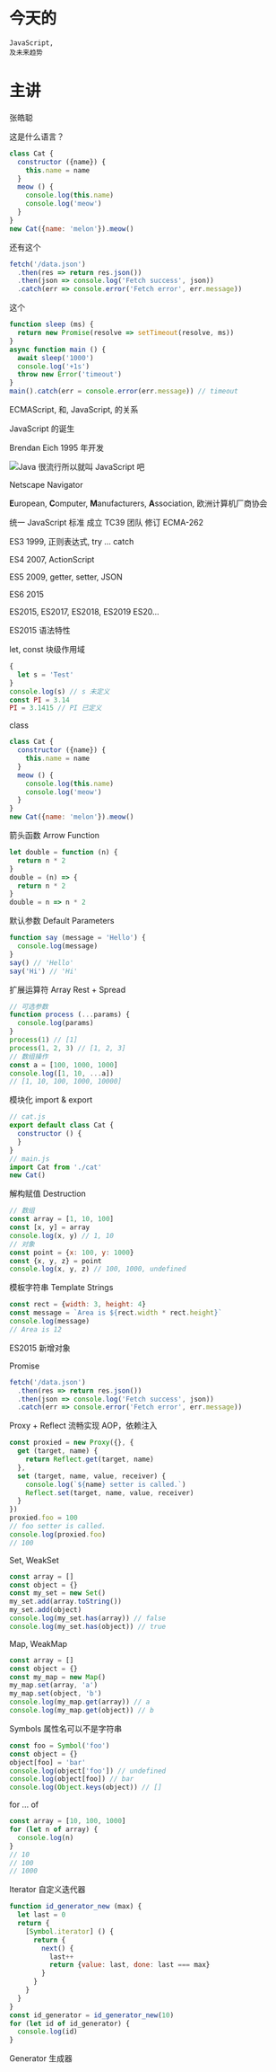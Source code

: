 # 今天的
    JavaScript,
    及未来趋势

# 主讲
 张皓聪

这是什么语言？

```js
class Cat {
  constructor ({name}) {
    this.name = name
  }
  meow () {
    console.log(this.name)
    console.log('meow')
  }
}
new Cat({name: 'melon'}).meow()
```

还有这个

```js
fetch('/data.json')
  .then(res => return res.json())
  .then(json => console.log('Fetch success', json))
  .catch(err => console.error('Fetch error', err.message))
```

这个

```js
function sleep (ms) {
  return new Promise(resolve => setTimeout(resolve, ms))
}
async function main () {
  await sleep('1000')
  console.log('+1s')
  throw new Error('timeout')
}
main().catch(err = console.error(err.message)) // timeout
```

ECMAScript,
和,
JavaScript,
的关系

JavaScript
的诞生

Brendan Eich
1995 年开发

![Java 很流行所以就叫 JavaScript 吧](javascript_named.png)

Netscape
Navigator

<strong>E</strong>uropean,
<strong>C</strong>omputer,
<strong>M</strong>anufacturers,
<strong>A</strong>ssociation,
欧洲计算机厂商协会

统一 JavaScript 标准
成立 TC39 团队
修订 ECMA-262

ES3
1999,
正则表达式,
try ... catch

ES4
2007,
ActionScript

ES5
2009,
getter, setter,
JSON

ES6
2015

ES2015,
ES2017,
ES2018,
ES2019
ES20...

ES2015 语法特性

let, const
块级作用域
```js
{
  let s = 'Test'
}
console.log(s) // s 未定义
const PI = 3.14
PI = 3.1415 // PI 已定义
```

class
```js
class Cat {
  constructor ({name}) {
    this.name = name
  }
  meow () {
    console.log(this.name)
    console.log('meow')
  }
}
new Cat({name: 'melon'}).meow()
```

箭头函数
Arrow Function
```js
let double = function (n) {
  return n * 2
}
double = (n) => {
  return n * 2
}
double = n => n * 2
```

默认参数
Default Parameters
```js
function say (message = 'Hello') {
  console.log(message)
}
say() // 'Hello'
say('Hi') // 'Hi'
```

扩展运算符
Array Rest + Spread
```js
// 可选参数
function process (...params) {
  console.log(params)
}
process(1) // [1]
process(1, 2, 3) // [1, 2, 3]
// 数组操作
const a = [100, 1000, 1000]
console.log([1, 10, ...a])
// [1, 10, 100, 1000, 10000]
```

模块化
import & export
```js
// cat.js
export default class Cat {
  constructor () {
  }
}
// main.js
import Cat from './cat'
new Cat()
```

解构赋值
Destruction
```js
// 数组
const array = [1, 10, 100]
const [x, y] = array
console.log(x, y) // 1, 10
// 对象
const point = {x: 100, y: 1000}
const {x, y, z} = point
console.log(x, y, z) // 100, 1000, undefined
```

模板字符串
Template Strings
```js
const rect = {width: 3, height: 4}
const message = `Area is ${rect.width * rect.height}`
console.log(message)
// Area is 12
```

ES2015 新增对象

Promise
```js
fetch('/data.json')
  .then(res => return res.json())
  .then(json => console.log('Fetch success', json))
  .catch(err => console.error('Fetch error', err.message))
```

Proxy + Reflect
流畅实现 AOP，依赖注入
```js
const proxied = new Proxy({}, {
  get (target, name) {
    return Reflect.get(target, name)
  },
  set (target, name, value, receiver) {
    console.log(`${name} setter is called.`)
    Reflect.set(target, name, value, receiver)
  }
})
proxied.foo = 100
// foo setter is called.
console.log(proxied.foo)
// 100
```

Set, WeakSet
```js
const array = []
const object = {}
const my_set = new Set()
my_set.add(array.toString())
my_set.add(object)
console.log(my_set.has(array)) // false
console.log(my_set.has(object)) // true
```

Map, WeakMap
```js
const array = []
const object = {}
const my_map = new Map()
my_map.set(array, 'a')
my_map.set(object, 'b')
console.log(my_map.get(array)) // a
console.log(my_map.get(object)) // b
```

Symbols
属性名可以不是字符串
```js
const foo = Symbol('foo')
const object = {}
object[foo] = 'bar'
console.log(object['foo']) // undefined
console.log(object[foo]) // bar
console.log(Object.keys(object)) // []
```

for ... of
```js
const array = [10, 100, 1000]
for (let n of array) {
  console.log(n)
}
// 10
// 100
// 1000
```

Iterator
自定义迭代器
```js
function id_generator_new (max) {
  let last = 0
  return {
    [Symbol.iterator] () {
      return {
        next() {
          last++
          return {value: last, done: last === max}
        }
      }
    }
  }
}
const id_generator = id_generator_new(10)
for (let id of id_generator) {
  console.log(id)
}
```

Generator
生成器
```js
```